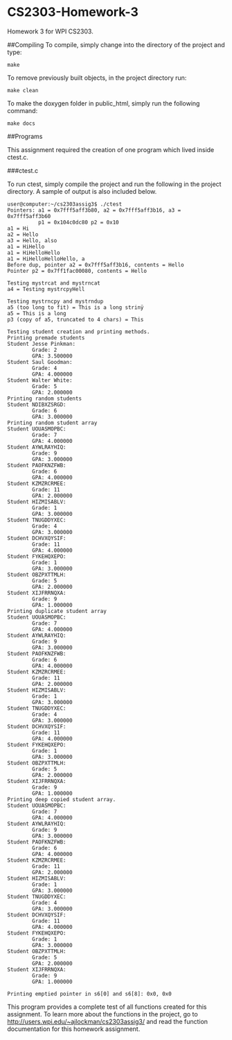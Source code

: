 # CS2303-Homework-3
Homework 3 for WPI CS2303.

##Compiling
To compile, simply change into the directory of the project and type:

    make

To remove previously built objects, in the project directory run:

    make clean

To make the doxygen folder in public_html, simply run the following command:

    make docs

##Programs

This assignment required the creation of one program which lived inside ctest.c.

###ctest.c

To run ctest, simply compile the project and run the following in the project directory. A sample of output is also included below.

    user@computer:~/cs2303assig3$ ./ctest
    Pointers: a1 = 0x7fff5aff3b80, a2 = 0x7fff5aff3b16, a3 = 0x7fff5aff3b60
              p1 = 0x104c0dc80 p2 = 0x10
    a1 = Hi
    a2 = Hello
    a3 = Hello, also
    a1 = HiHello
    a1 = HiHelloHello
    a1 = HiHelloHelloHello, a
    Before dup, pointer a2 = 0x7fff5aff3b16, contents = Hello
    Pointer p2 = 0x7ff1fac00080, contents = Hello
    
    Testing mystrcat and mystrncat
    a4 = Testing mystrcpyHell
    
    Testing mystrncpy and mystrndup
    a5 (too long to fit) = This is a long strinÿ
    a5 = This is a long
    p3 (copy of a5, truncated to 4 chars) = This
    
    Testing student creation and printing methods.
    Printing premade students
    Student Jesse Pinkman:
            Grade: 2
            GPA: 3.500000
    Student Saul Goodman:
            Grade: 4
            GPA: 4.000000
    Student Walter White:
            Grade: 5
            GPA: 2.000000
    Printing random students
    Student NDIBXZSRGD:
            Grade: 6
            GPA: 3.000000
    Printing random student array
    Student UOUASMOPBC:
            Grade: 7
            GPA: 4.000000
    Student AYWLRAYHIQ:
            Grade: 9
            GPA: 3.000000
    Student PAOFKNZFWB:
            Grade: 6
            GPA: 4.000000
    Student KZMZRCRMEE:
            Grade: 11
            GPA: 2.000000
    Student HIZMISABLV:
            Grade: 1
            GPA: 3.000000
    Student TNUGDDYXEC:
            Grade: 4
            GPA: 3.000000
    Student DCHVXQYSIF:
            Grade: 11
            GPA: 4.000000
    Student FYKEHQXEPO:
            Grade: 1
            GPA: 3.000000
    Student OBZPXTTMLH:
            Grade: 5
            GPA: 2.000000
    Student XIJFRRNQXA:
            Grade: 9
            GPA: 1.000000
    Printing duplicate student array
    Student UOUASMOPBC:
            Grade: 7
            GPA: 4.000000
    Student AYWLRAYHIQ:
            Grade: 9
            GPA: 3.000000
    Student PAOFKNZFWB:
            Grade: 6
            GPA: 4.000000
    Student KZMZRCRMEE:
            Grade: 11
            GPA: 2.000000
    Student HIZMISABLV:
            Grade: 1
            GPA: 3.000000
    Student TNUGDDYXEC:
            Grade: 4
            GPA: 3.000000
    Student DCHVXQYSIF:
            Grade: 11
            GPA: 4.000000
    Student FYKEHQXEPO:
            Grade: 1
            GPA: 3.000000
    Student OBZPXTTMLH:
            Grade: 5
            GPA: 2.000000
    Student XIJFRRNQXA:
            Grade: 9
            GPA: 1.000000
    Printing deep copied student array.
    Student UOUASMOPBC:
            Grade: 7
            GPA: 4.000000
    Student AYWLRAYHIQ:
            Grade: 9
            GPA: 3.000000
    Student PAOFKNZFWB:
            Grade: 6
            GPA: 4.000000
    Student KZMZRCRMEE:
            Grade: 11
            GPA: 2.000000
    Student HIZMISABLV:
            Grade: 1
            GPA: 3.000000
    Student TNUGDDYXEC:
            Grade: 4
            GPA: 3.000000
    Student DCHVXQYSIF:
            Grade: 11
            GPA: 4.000000
    Student FYKEHQXEPO:
            Grade: 1
            GPA: 3.000000
    Student OBZPXTTMLH:
            Grade: 5
            GPA: 2.000000
    Student XIJFRRNQXA:
            Grade: 9
            GPA: 1.000000
    
    Printing emptied pointer in s6[0] and s6[8]: 0x0, 0x0

This program provides a complete test of all functions created for this assignment. To learn more about the functions in the project, go to http://users.wpi.edu/~ajlockman/cs2303assig3/ and read the function documentation for this homework assignment. 
